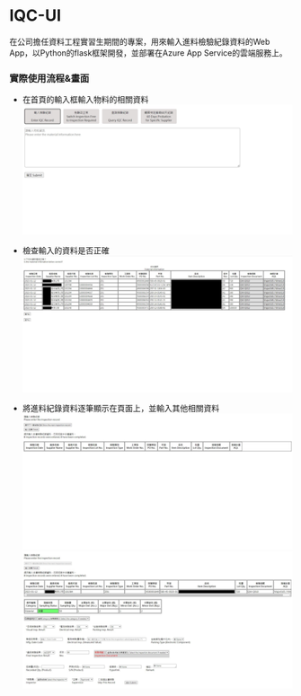 # IQC-UI
在公司擔任資料工程實習生期間的專案，用來輸入進料檢驗紀錄資料的Web App，以Python的flask框架開發，並部署在Azure App Service的雲端服務上。

### 實際使用流程&畫面
* 在首頁的輸入框輸入物料的相關資料
![](https://github.com/Tedfeng0127/IQC-UI/blob/ed67cf3e1eee6331fed41428f83990d93af98974/img/home%20page.jpg)

* 檢查輸入的資料是否正確
![](https://github.com/Tedfeng0127/IQC-UI/blob/ed67cf3e1eee6331fed41428f83990d93af98974/img/page2.jpg)

* 將進料紀錄資料逐筆顯示在頁面上，並輸入其他相關資料
![](https://github.com/Tedfeng0127/IQC-UI/blob/ed67cf3e1eee6331fed41428f83990d93af98974/img/page3.jpg)
![](https://github.com/Tedfeng0127/IQC-UI/blob/ed67cf3e1eee6331fed41428f83990d93af98974/img/page4.jpg)
